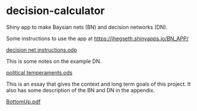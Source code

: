 # decision-calculator
Shiny app to make Baysian nets (BN) and decision networks (DN).

Some instructions to use the app at https://jhegseth.shinyapps.io/BN_APP/ 

[decision net instructions.odp](https://github.com/user-attachments/files/16842289/decision.net.instructions.odp)

This is some notes on the example DN.

[political temperaments.ods](https://github.com/user-attachments/files/16842292/political.temperaments.ods)

This is an essay that gives the context and long term goals of this project. It also has some description of the BN and DN in the appendix.

[BottomUp.pdf](https://github.com/user-attachments/files/16842294/BottomUp.pdf)
